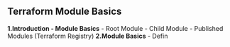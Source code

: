 ## Terraform Module Basics
**1.Introduction - Module Basics**
    - Root Module
    - Child Module
    - Published Modules (Terraform Registry)
**2.Module Basics**
    - Defin